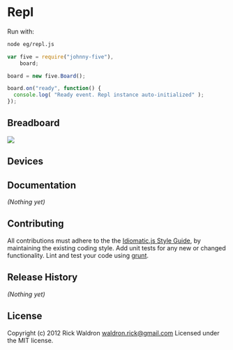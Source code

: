 # Repl

Run with:
```bash
node eg/repl.js
```


```javascript
var five = require("johnny-five"),
    board;

board = new five.Board();

board.on("ready", function() {
  console.log( "Ready event. Repl instance auto-initialized" );
});

```

## Breadboard

<img src="https://raw.github.com/rwldrn/johnny-five/master/docs/breadboard/repl.png">




## Devices




## Documentation

_(Nothing yet)_









## Contributing
All contributions must adhere to the the [Idiomatic.js Style Guide](https://github.com/rwldrn/idiomatic.js),
by maintaining the existing coding style. Add unit tests for any new or changed functionality. Lint and test your code using [grunt](https://github.com/cowboy/grunt).

## Release History
_(Nothing yet)_

## License
Copyright (c) 2012 Rick Waldron <waldron.rick@gmail.com>
Licensed under the MIT license.

